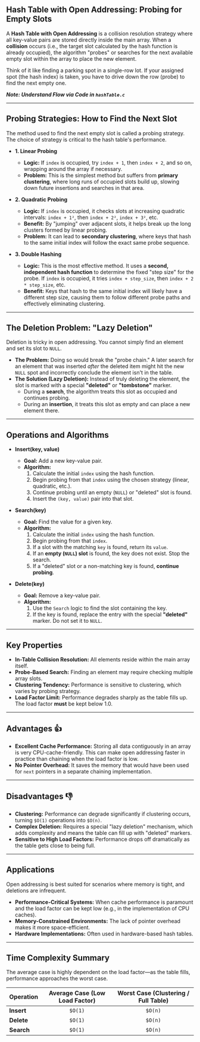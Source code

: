 ## Hash Table with Open Addressing: Probing for Empty Slots

A **Hash Table with Open Addressing** is a collision resolution strategy where all key-value pairs are stored directly inside the main array. When a **collision** occurs (i.e., the target slot calculated by the hash function is already occupied), the algorithm "probes" or searches for the next available empty slot within the array to place the new element.

Think of it like finding a parking spot in a single-row lot. If your assigned spot (the hash index) is taken, you have to drive down the row (probe) to find the next empty one.

***Note: Understand Flow via Code in `hashTable.c`***

---

## Probing Strategies: How to Find the Next Slot

The method used to find the next empty slot is called a probing strategy. The choice of strategy is critical to the hash table's performance.

* **1. Linear Probing**
    * **Logic:** If `index` is occupied, try `index + 1`, then `index + 2`, and so on, wrapping around the array if necessary.
    * **Problem:** This is the simplest method but suffers from **primary clustering**, where long runs of occupied slots build up, slowing down future insertions and searches in that area.

* **2. Quadratic Probing**
    * **Logic:** If `index` is occupied, it checks slots at increasing quadratic intervals: `index + 1²`, then `index + 2²`, `index + 3²`, etc.
    * **Benefit:** By "jumping" over adjacent slots, it helps break up the long clusters formed by linear probing.
    * **Problem:** It can lead to **secondary clustering**, where keys that hash to the same initial index will follow the exact same probe sequence.

* **3. Double Hashing**
    * **Logic:** This is the most effective method. It uses a **second, independent hash function** to determine the fixed "step size" for the probe. If `index` is occupied, it tries `index + step_size`, then `index + 2 * step_size`, etc.
    * **Benefit:** Keys that hash to the same initial index will likely have a different step size, causing them to follow different probe paths and effectively eliminating clustering.

---

## The Deletion Problem: "Lazy Deletion"

Deletion is tricky in open addressing. You cannot simply find an element and set its slot to `NULL`.

* **The Problem:** Doing so would break the "probe chain." A later search for an element that was inserted *after* the deleted item might hit the new `NULL` spot and incorrectly conclude the element isn't in the table.
* **The Solution (Lazy Deletion):** Instead of truly deleting the element, the slot is marked with a special **"deleted"** or **"tombstone"** marker.
    * During a **search**, the algorithm treats this slot as occupied and continues probing.
    * During an **insertion**, it treats this slot as empty and can place a new element there.

---

## Operations and Algorithms

* **Insert(key, value)**
    * **Goal:** Add a new key-value pair.
    * **Algorithm:**
        1.  Calculate the initial `index` using the hash function.
        2.  Begin probing from that `index` using the chosen strategy (linear, quadratic, etc.).
        3.  Continue probing until an empty (`NULL`) or "deleted" slot is found.
        4.  Insert the `(key, value)` pair into that slot.

* **Search(key)**
    * **Goal:** Find the value for a given key.
    * **Algorithm:**
        1.  Calculate the initial `index` using the hash function.
        2.  Begin probing from that `index`.
        3.  If a slot with the matching `key` is found, return its `value`.
        4.  If an **empty (`NULL`) slot** is found, the key does not exist. Stop the search.
        5.  If a "deleted" slot or a non-matching key is found, **continue probing**.

* **Delete(key)**
    * **Goal:** Remove a key-value pair.
    * **Algorithm:**
        1.  Use the `Search` logic to find the slot containing the key.
        2.  If the key is found, replace the entry with the special **"deleted"** marker. Do not set it to `NULL`.

---

## Key Properties

* **In-Table Collision Resolution:** All elements reside within the main array itself.
* **Probe-Based Search:** Finding an element may require checking multiple array slots.
* **Clustering Tendency:** Performance is sensitive to clustering, which varies by probing strategy.
* **Load Factor Limit:** Performance degrades sharply as the table fills up. The load factor **must** be kept below 1.0.

---

## Advantages 👍

* **Excellent Cache Performance:** Storing all data contiguously in an array is very CPU-cache-friendly. This can make open addressing faster in practice than chaining when the load factor is low.
* **No Pointer Overhead:** It saves the memory that would have been used for `next` pointers in a separate chaining implementation.

---

## Disadvantages 👎

* **Clustering:** Performance can degrade significantly if clustering occurs, turning `$O(1)` operations into `$O(n)`.
* **Complex Deletion:** Requires a special "lazy deletion" mechanism, which adds complexity and means the table can fill up with "deleted" markers.
* **Sensitive to High Load Factors:** Performance drops off dramatically as the table gets close to being full.

---

## Applications

Open addressing is best suited for scenarios where memory is tight, and deletions are infrequent.

* **Performance-Critical Systems:** When cache performance is paramount and the load factor can be kept low (e.g., in the implementation of CPU caches).
* **Memory-Constrained Environments:** The lack of pointer overhead makes it more space-efficient.
* **Hardware Implementations:** Often used in hardware-based hash tables.

---

## Time Complexity Summary

The average case is highly dependent on the load factor—as the table fills, performance approaches the worst case.

| Operation | Average Case (Low Load Factor) | Worst Case (Clustering / Full Table) |
| :-------- | :----------------------------: | :----------------------------------: |
| **Insert** |             `$O(1)`              |                `$O(n)`                 |
| **Delete** |             `$O(1)`              |                `$O(n)`                 |
| **Search** |             `$O(1)`              |                `$O(n)`                 |